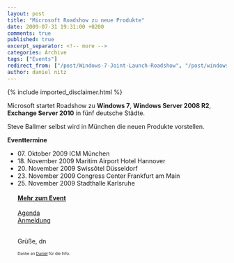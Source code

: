 ```yaml
---
layout: post
title: "Microsoft Roadshow zu neue Produkte"
date: 2009-07-31 19:31:00 +0200
comments: true
published: true
excerpt_separator: <!-- more -->
categories: Archive
tags: ["Events"]
redirect_from: ["/post/Windows-7-Joint-Launch-Roadshow", "/post/windows-7-joint-launch-roadshow"]
author: daniel nitz
---
```

<!-- more -->
{% include imported_disclaimer.html %}
<p>Microsoft startet Roadshow zu <strong>Windows 7</strong>, <strong>Windows Server 2008 R2</strong>, <strong>Exchange Server 2010</strong> in f&uuml;nf deutsche St&auml;dte.</p>
<p>Steve Ballmer selbst wird in M&uuml;nchen die neuen Produkte vorstellen.</p>
<p><strong>Eventtermine</strong></p>
<ul>
<li>07. Oktober 2009 ICM M&uuml;nchen </li>
<li>18. November 2009 Maritim Airport Hotel Hannover</li>
<li>20. November 2009 Swiss&ocirc;tel D&uuml;sseldorf</li>
<li>23. November 2009 Congress Center Frankfurt am Main</li>
<li>25. November 2009 Stadthalle Karlsruhe</li>
<br /><a href="http://www.microsoft.com/germany/jointlaunch09/Events.aspx"><strong>Mehr zum Event</strong></a> <br /><br /><a href="https://www.event-team.com/events/JointLaunch_09/Default.aspx?V=m"></a><a href="http://www.microsoft.com/germany/jointlaunch09/agenda.aspx?city=0">Agenda</a> <br /><a href="https://www.event-team.com/events/JointLaunch_09/Default.aspx?V=m">Anmeldung</a> <br /><br />
<p>Gr&uuml;&szlig;e, dn</p>
<span style="font-size: xx-small;">Danke an </span><a href="http://blogs.technet.com/dmelanchthon/archive/2009/07/30/windows-7-joint-launch-roadshow.aspx"><span style="font-size: xx-small;">Daniel</span></a><span style="font-size: xx-small;"> f&uuml;r die Info.</span> 
</ul>

